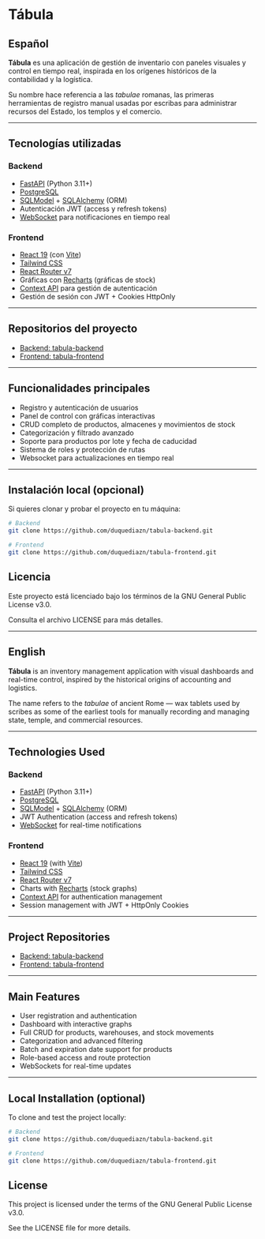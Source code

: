 # Tábula

## Español

**Tábula** es una aplicación de gestión de inventario con paneles visuales y control en tiempo real, inspirada en los orígenes históricos de la contabilidad y la logística.

Su nombre hace referencia a las *tabulae* romanas, las primeras herramientas de registro manual usadas por escribas para administrar recursos del Estado, los templos y el comercio.

---

## Tecnologías utilizadas

### Backend
- [FastAPI](https://fastapi.tiangolo.com/) (Python 3.11+)
- [PostgreSQL](https://www.postgresql.org/)
- [SQLModel](https://sqlmodel.tiangolo.com/) + [SQLAlchemy](https://www.sqlalchemy.org/) (ORM)
- Autenticación JWT (access y refresh tokens)
- [WebSocket](https://developer.mozilla.org/es/docs/Web/API/WebSockets_API) para notificaciones en tiempo real

### Frontend
- [React 19](https://react.dev/) (con [Vite](https://vitejs.dev/))
- [Tailwind CSS](https://tailwindcss.com/)
- [React Router v7](https://reactrouter.com/en/main)
- Gráficas con [Recharts](https://recharts.org/) (gráficas de stock)
- [Context API](https://react.dev/learn/passing-data-deeply-with-context) para gestión de autenticación
- Gestión de sesión con JWT + Cookies HttpOnly


---

## Repositorios del proyecto

- [Backend: tabula-backend](https://github.com/duquediazn/tabula-backend) 
- [Frontend: tabula-frontend](https://github.com/duquediazn/tabula-frontend) 

---

## Funcionalidades principales

- Registro y autenticación de usuarios
- Panel de control con gráficas interactivas
- CRUD completo de productos, almacenes y movimientos de stock
- Categorización y filtrado avanzado
- Soporte para productos por lote y fecha de caducidad
- Sistema de roles y protección de rutas
- Websocket para actualizaciones en tiempo real

---

## Instalación local (opcional)

Si quieres clonar y probar el proyecto en tu máquina:

```bash
# Backend
git clone https://github.com/duquediazn/tabula-backend.git

# Frontend
git clone https://github.com/duquediazn/tabula-frontend.git
```

## Licencia
Este proyecto está licenciado bajo los términos de la GNU General Public License v3.0.

Consulta el archivo LICENSE para más detalles.


---


## English

**Tábula** is an inventory management application with visual dashboards and real-time control, inspired by the historical origins of accounting and logistics.

The name refers to the *tabulae* of ancient Rome — wax tablets used by scribes as some of the earliest tools for manually recording and managing state, temple, and commercial resources.

---

## Technologies Used

### Backend
- [FastAPI](https://fastapi.tiangolo.com/) (Python 3.11+)
- [PostgreSQL](https://www.postgresql.org/)
- [SQLModel](https://sqlmodel.tiangolo.com/) + [SQLAlchemy](https://www.sqlalchemy.org/) (ORM)
- JWT Authentication (access and refresh tokens)
- [WebSocket](https://developer.mozilla.org/en-US/docs/Web/API/WebSockets_API) for real-time notifications

### Frontend
- [React 19](https://react.dev/) (with [Vite](https://vitejs.dev/))
- [Tailwind CSS](https://tailwindcss.com/)
- [React Router v7](https://reactrouter.com/en/main)
- Charts with [Recharts](https://recharts.org/) (stock graphs)
- [Context API](https://react.dev/learn/passing-data-deeply-with-context) for authentication management
- Session management with JWT + HttpOnly Cookies


---

## Project Repositories

- [Backend: tabula-backend](https://github.com/duquediazn/tabula-backend) 
- [Frontend: tabula-frontend](https://github.com/duquediazn/tabula-frontend)

---

## Main Features

- User registration and authentication
- Dashboard with interactive graphs
- Full CRUD for products, warehouses, and stock movements
- Categorization and advanced filtering
- Batch and expiration date support for products
- Role-based access and route protection
- WebSockets for real-time updates

---

## Local Installation (optional)

To clone and test the project locally:

```bash
# Backend
git clone https://github.com/duquediazn/tabula-backend.git

# Frontend
git clone https://github.com/duquediazn/tabula-frontend.git
```

## License
This project is licensed under the terms of the GNU General Public License v3.0.

See the LICENSE file for more details.

